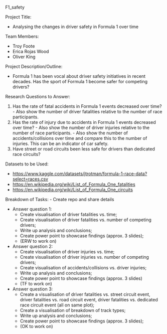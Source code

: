 F1_safety

Project Title:
 - Analysing the changes in driver safety in Formula 1 over time

Team Members:
 - Troy Foote
 - Erica Rojas Wood
 - Oliver King

Project Description/Outline:
 - Formula 1 has been vocal about driver safety initiatives in recent decades. Has the sport of Formula 1 become safer for competing drivers?

Research Questions to Answer:
  1.	Has the rate of fatal accidents in Formula 1 events decreased over time?
    - Also show the number of driver fatalities relative to the number of race participants.
  2.	Has the rate of injury due to accidents in Formula 1 events decreased over time?
    - Also show the number of driver injuries relative to the number of race participants.
    - Also show the number of accidents/collisions over time and compare this to the number of injuries. This can be an indicator of car safety.
  3.	Have street or road circuits been less safe for drivers than dedicated race circuits?

Datasets to be Used:
 - https://www.kaggle.com/datasets/jtrotman/formula-1-race-data?select=races.csv
 - https://en.wikipedia.org/wiki/List_of_Formula_One_fatalities
 - https://en.wikipedia.org/wiki/List_of_Formula_One_circuits
 
Breakdown of Tasks:
     - Create repo and share details
 - Answer question 1:
     - Create visualisation of driver fatalities vs. time;
     - Create visualisation of driver fatalities vs. number of competing drivers;
     - Write up analysis and conclusions;
     - Create power point to showcase findings (approx. 3 slides);
      - (ERW to work on)
 - Answer question 2:
     - Create visualisation of driver injuries vs. time;
     - Create visualisation of driver injuries vs. number of competing drivers;
     - Create visualisation of accidents/collisions vs. driver injuries;
     - Write up analysis and conclusions;
     - Create power point to showcase findings (approx. 3 slides)
      - (TF to work on)
 - Answer question 3:
     - Create a visualisation of  driver fatalities vs. street circuit event, driver fatalities vs. road circuit event, driver fatalities vs. dedicated race circuit event (all on same plot);
     - Create a visualisation of breakdown of track types;
     - Write up analysis and conclusions;
     - Create power point to showcase findings (approx. 3 slides);
      - (OK to work on)



